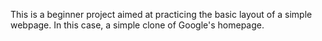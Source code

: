This is a beginner project aimed at practicing the basic layout of a simple webpage. In this case, a simple clone of Google's homepage.

